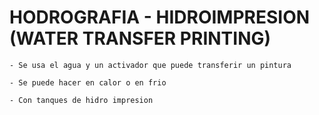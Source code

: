 
# HODROGRAFIA - HIDROIMPRESION (WATER TRANSFER PRINTING) 

    - Se usa el agua y un activador que puede transferir un pintura

    - Se puede hacer en calor o en frio

    - Con tanques de hidro impresion